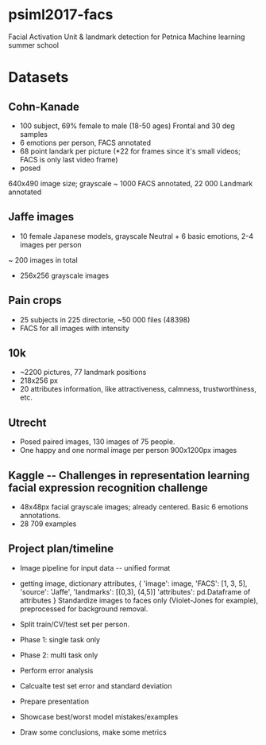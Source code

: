 # psiml2017-facs
Facial Activation Unit &amp; landmark detection for Petnica Machine learning summer school

# Datasets

## Cohn-Kanade

* 100 subject, 69% female to male (18-50 ages)
Frontal and 30 deg samples
* 6 emotions per person, FACS annotated
* 68 point landark per picture (*22 for frames since it's small videos; FACS is only last video frame)
* posed

640x490 image size; grayscale
~ 1000 FACS annotated, 22 000 Landmark annotated

## Jaffe images

* 10 female Japanese models, grayscale
Neutral + 6 basic emotions, 2-4 images per person

~ 200 images in total

* 256x256 grayscale images

## Pain crops

* 25 subjects in 225 directorie, ~50 000 files (48398)
* FACS for all images with intensity

## 10k 

* ~2200 pictures, 77 landmark positions
* 218x256 px
* 20 attributes information, like attractiveness, calmness, trustworthiness, etc.

## Utrecht 

* Posed paired images, 130 images of 75 people.
* One happy and one normal image per person
900x1200px images

## Kaggle -- Challenges in representation learning facial expression recognition challenge

* 48x48px facial grayscale images; already centered. Basic 6 emotions annotations.
* 28 709 examples


## Project plan/timeline

* Image pipeline for input data -- unified format
* getting image, dictionary attributes, {
        'image': image, 
        'FACS': [1, 3, 5], 
        'source': 'Jaffe', 
        'landmarks': [(0,3), (4,5)]
        'attributes': pd.Dataframe of attributes
}
Standardize images to faces only (Violet-Jones for example), preprocessed for background removal.

* Split train/CV/test set per person.
* Phase 1: single task only
* Phase 2: multi task only
* Perform error analysis
* Calcualte test set error and standard deviation
* Prepare presentation
* Showcase best/worst model mistakes/examples
* Draw some conclusions, make some metrics

